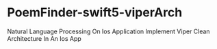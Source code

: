 # PoemFinder-swift5-viperArch
 Natural Language Processing On Ios Application Implement Viper Clean Architecture In An Ios App
